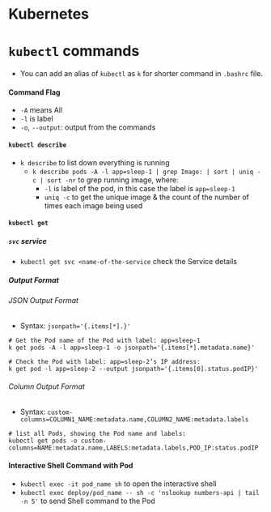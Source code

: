 # Kubernetes

# `kubectl` commands

- You can add an alias of `kubectl` as `k` for shorter command in `.bashrc` file.

#### Command Flag

- `-A` means All
- `-l` is label
- `-o`, `--output`: output from the commands

#### `kubectl describe`

- `k describe` to list down everything is running
  - `k describe pods -A -l app=sleep-1 | grep Image: | sort | uniq -c | sort -nr` to grep running image, where:
    - `-l` is label of the pod, in this case the label is `app=sleep-1`
    - `uniq -c` to get the unique image & the count of the number of times each image being used

#### `kubectl get`

##### `svc` service

- `kubectl get svc <name-of-the-service` check the Service details

##### Output Format

###### JSON Output Format

- Syntax: `jsonpath='{.items[*].}'`

```Shell
# Get the Pod name of the Pod with label: app=sleep-1
k get pods -A -l app=sleep-1 -o jsonpath='{.items[*].metadata.name}'

# Check the Pod with label: app=sleep-2’s IP address:
k get pod -l app=sleep-2 --output jsonpath='{.items[0].status.podIP}'
```

###### Column Output Format

- Syntax: `custom-columns=COLUMN1_NAME:metadata.name,COLUMN2_NAME:metadata.labels`

```Shell
# list all Pods, showing the Pod name and labels:
kubectl get pods -o custom-columns=NAME:metadata.name,LABELS:metadata.labels,POD_IP:status.podIP
```

#### Interactive Shell Command with Pod

- `kubectl exec -it pod_name sh` to open the interactive shell
- `kubectl exec deploy/pod_name -- sh -c 'nslookup numbers-api | tail -n 5'` to send Shell command to the Pod
